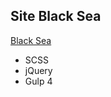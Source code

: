 ## Site Black Sea
[Black Sea]( https://iliazhukovskii.github.io/BlackSeaProject/ "Launch a website")

- SCSS
- jQuery
- Gulp 4
